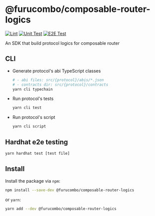 # @furucombo/composable-router-logics

[![Lint](https://github.com/dinngo/composable-router-logics/actions/workflows/lint.yml/badge.svg)](https://github.com/dinngo/composable-router-logics/actions/workflows/lint.yml)
[![Unit Test](https://github.com/dinngo/composable-router-logics/actions/workflows/unit-test.yml/badge.svg)](https://github.com/dinngo/composable-router-logics/actions/workflows/unit-test.yml)
[![E2E Test](https://github.com/dinngo/composable-router-logics/actions/workflows/e2e-test.yml/badge.svg)](https://github.com/dinngo/composable-router-logics/actions/workflows/e2e-test.yml)

An SDK that build protocol logics for composable router

## CLI

- Generate protocol's abi TypeScript classes

  ```sh
  # - abi files: src/{protocol}/abis/*.json
  # - contracts dir: src/{protocol}/contracts
  yarn cli typechain
  ```

- Run protocol's tests

  ```sh
  yarn cli test
  ```

- Run protocol's script

  ```sh
  yarn cli script
  ```

## Hardhat e2e testing

```sh
yarn hardhat test [test file]
```

## Install

Install the package via `npm`:

```sh
npm install --save-dev @furucombo/composable-router-logics
```

or `yarn`:

```sh
yarn add --dev @furucombo/composable-router-logics
```
